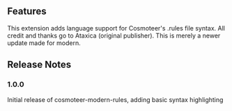 ## Features

This extension adds language support for Cosmoteer's .rules file syntax.  All credit and thanks go to Ataxica (original publisher).  This is merely a newer update made for modern.

## Release Notes

### 1.0.0

Initial release of cosmoteer-modern-rules, adding basic syntax highlighting